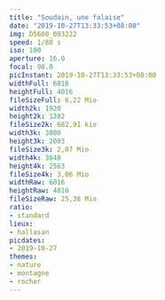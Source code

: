 ```yaml
---
title: "Soudain, une falaise"
date: "2019-10-27T13:33:53+08:00"
img: D5600_003222
speed: 1/80 s
iso: 100
aperture: 16.0
focal: 98.0
picInstant: 2019-10-27T13:33:53+08:00
widthFull: 6016
heightFull: 4016
fileSizeFull: 6,22 Mio
width2k: 1920
height2k: 1282
fileSize2k: 682,91 kio
width3k: 3000
height3k: 2003
fileSize3k: 2,07 Mio
width4k: 3840
height4k: 2563
fileSize4k: 3,06 Mio
widthRaw: 6016
heightRaw: 4016
fileSizeRaw: 25,38 Mio
ratio:
- standard
lieux:
- hallasan
picdates:
- 2019-10-27
themes:
- nature
- montagne
- rocher
---
```


